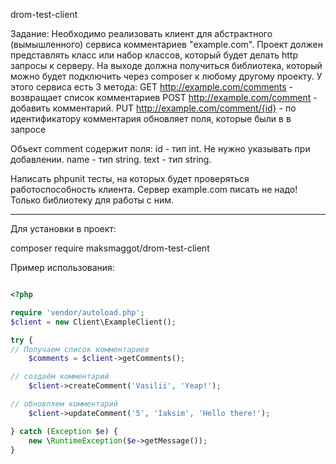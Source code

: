 drom-test-client

Задание:
Необходимо реализовать клиент для абстрактного (вымышленного) сервиса комментариев "example.com". Проект должен представлять класс или набор классов, который будет делать http запросы к серверу. 
На выходе должна получиться библиотека, который можно будет подключить через composer к любому другому проекту.
У этого сервиса есть 3 метода:
GET http://example.com/comments - возвращает список комментариев
POST http://example.com/comment - добавить комментарий.
PUT http://example.com/comment/{id} - по идентификатору комментария обновляет поля, которые были в в запросе

Объект comment содержит поля:
id - тип int. Не нужно указывать при добавлении.
name - тип string.
text - тип string.

Написать phpunit тесты, на которых будет проверяться работоспособность клиента.
Сервер example.com писать не надо! Только библиотеку для работы с ним.

___
Для установки в проект:

composer require maksmaggot/drom-test-client

Пример использования: 
```php

<?php

require 'vendor/autoload.php';
$client = new Client\ExampleClient();

try {
// Получаем список комментариев
    $comments = $client->getComments();

// создаём комментарий
    $client->createComment('Vasilii', 'Yeap!');

// обновляем комментарий
    $client->updateComment('5', 'Iaksim', 'Hello there!');

} catch (Exception $e) {
    new \RuntimeException($e->getMessage());
}

```
